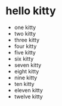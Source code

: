 # hello kitty
- one kitty
- two kitty
- three kitty
- four kitty
- five kitty
- six kitty
- seven kitty
- eight kitty
- nine kitty
- ten kitty
- eleven kitty
- twelve kitty
